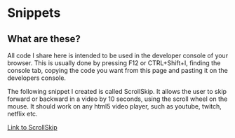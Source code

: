 # Snippets

## What are these?
All code I share here is intended to be used in the developer console of your browser. 
This is usually done by pressing F12 or CTRL+Shift+I, finding the console tab, copying the code you want from this page and pasting it on the developers console.

The following snippet I created is called ScrollSkip.
It allows the user to skip forward or backward in a video by 10 seconds, using the scroll wheel on the mouse.
It should work on any html5 video player, such as youtube, twitch, netflix etc.

[Link to ScrollSkip](../master/scrollskip.js)

